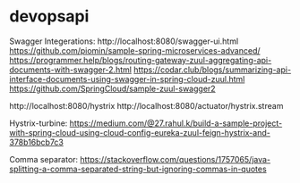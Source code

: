 # devopsapi


Swagger Integerations: http://localhost:8080/swagger-ui.html
https://github.com/piomin/sample-spring-microservices-advanced/
https://programmer.help/blogs/routing-gateway-zuul-aggregating-api-documents-with-swagger-2.html
https://codar.club/blogs/summarizing-api-interface-documents-using-swagger-in-spring-cloud-zuul.html
https://github.com/SpringCloud/sample-zuul-swagger2

http://localhost:8080/hystrix
http://localhost:8080/actuator/hystrix.stream


Hystrix-turbine:
https://medium.com/@27.rahul.k/build-a-sample-project-with-spring-cloud-using-cloud-config-eureka-zuul-feign-hystrix-and-378b16bcb7c3


Comma separator:
https://stackoverflow.com/questions/1757065/java-splitting-a-comma-separated-string-but-ignoring-commas-in-quotes
